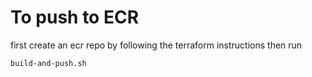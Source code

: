 # To push to ECR 

first create an ecr repo by following the terraform instructions then run 

`build-and-push.sh`


